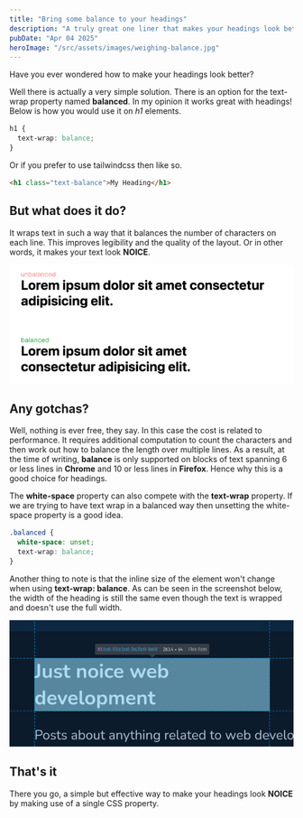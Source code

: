 ```yaml
---
title: "Bring some balance to your headings"
description: "A truly great one liner that makes your headings look better"
pubDate: "Apr 04 2025"
heroImage: "/src/assets/images/weighing-balance.jpg"
---
```


Have you ever wondered how to make your headings look better?

Well there is actually a very simple solution. There is an option for the text-wrap property named **balanced**. In my opinion it works great with headings! Below is how you would use it on _h1_ elements.

```css
h1 {
  text-wrap: balance;
}
```

Or if you prefer to use tailwindcss then like so.

```html
<h1 class="text-balance">My Heading</h1>
```

## But what does it do?

It wraps text in such a way that it balances the number of characters on each line. This improves legibility and the quality of the layout. Or in other words, it makes your text look **NOICE**.

![Example of text-wrap balanced](../../assets/images/text-balance-example.png)

## Any gotchas?

Well, nothing is ever free, they say. In this case the cost is related to performance. It requires additional computation to count the characters and then work out how to balance the length over multiple lines. As a result, at the time of writing, **balance** is only supported on blocks of text spanning 6 or less lines in **Chrome** and 10 or less lines in **Firefox**. Hence why this is a good choice for headings.

The **white-space** property can also compete with the **text-wrap** property. If we are trying to have text wrap in a balanced way then unsetting the white-space property is a good idea.

```css
.balanced {
  white-space: unset;
  text-wrap: balance;
}
```

Another thing to note is that the inline size of the element won't change when using **text-wrap: balance**. As can be seen in the screenshot below, the width of the heading is still the same even though the text is wrapped and doesn't use the full width.

![Inline size doesn't change](../../assets/images/text-balance-inline-size-not-change.png)

## That's it

There you go, a simple but effective way to make your headings look **NOICE** by making use of a single CSS property.

